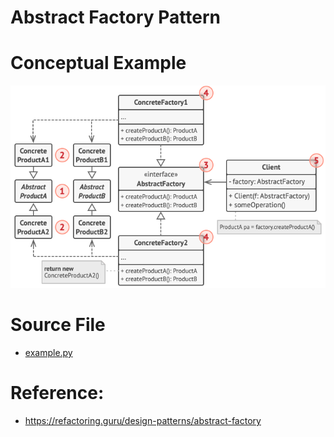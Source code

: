# Abstract Factory Pattern

# Conceptual Example
![alt text](structure.png)

# Source File 
- [example.py](example.py)

# Reference: 
- https://refactoring.guru/design-patterns/abstract-factory